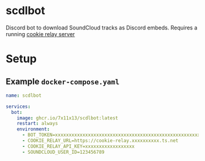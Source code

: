 # scdlbot

Discord bot to download SoundCloud tracks as Discord embeds. Requires a running [cookie relay server](https://github.com/7x11x13/cookie-relay)

# Setup

## Example `docker-compose.yaml`

```yaml
name: scdlbot

services:
  bot:
    image: ghcr.io/7x11x13/scdlbot:latest
    restart: always
    environment:
      - BOT_TOKEN=xxxxxxxxxxxxxxxxxxxxxxxxxxxxxxxxxxxxxxxxxxxxxxxxxxxxxxxxxxxxxxxxxxxxxxxxx
      - COOKIE_RELAY_URL=https://cookie-relay.xxxxxxxxxx.ts.net
      - COOKIE_RELAY_API_KEY=xxxxxxxxxxxxxxxxxx
      - SOUNDCLOUD_USER_ID=123456789
```
